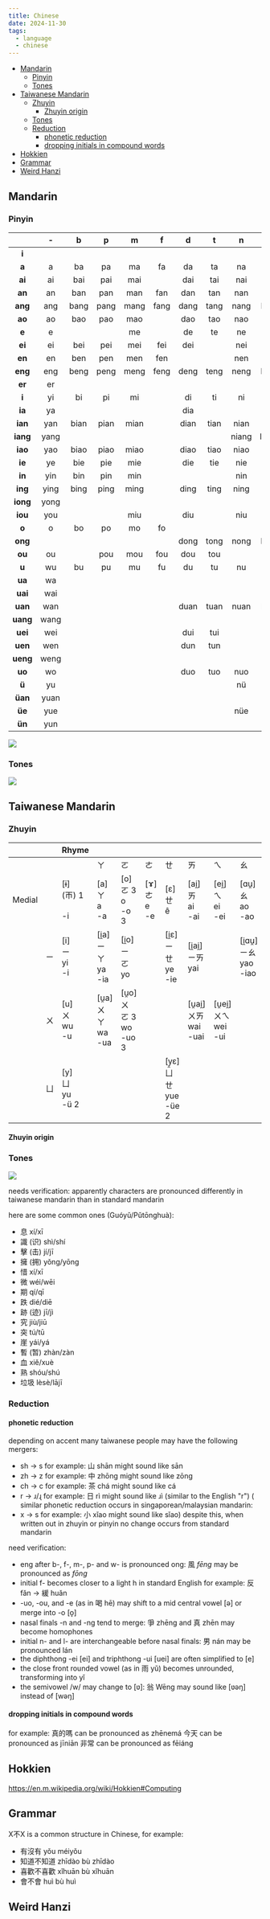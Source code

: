 ```yaml
---
title: Chinese
date: 2024-11-30
tags:
  - language
  - chinese
---
```

- [Mandarin](#mandarin)
  - [Pinyin](#pinyin)
  - [Tones](#tones)
- [Taiwanese Mandarin](#taiwanese-mandarin)
  - [Zhuyin](#zhuyin)
    - [Zhuyin origin](#zhuyin-origin)
  - [Tones](#tones-1)
  - [Reduction](#reduction)
    - [phonetic reduction](#phonetic-reduction)
    - [dropping initials in compound words](#dropping-initials-in-compound-words)
- [Hokkien](#hokkien)
- [Grammar](#grammar)
- [Weird Hanzi](#weird-hanzi)


## Mandarin

### Pinyin

|          |   -   | **b** | **p** | **m** | **f** | **d** | **t** | **n** | **l** | **g** | **k** | **h** | **j** | **q** | **x** | **z** | **c** | **s** | **zh** | **ch** | **sh** | **r** |
| :------: | :---: | :---: | :---: | :---: | :---: | :---: | :---: | :---: | :---: | :---: | :---: | :---: | :---: | :---: | :---: | :---: | :---: | :---: | :----: | :----: | :----: | :---: |
|  **i**   |       |       |       |       |       |       |       |       |       |       |       |       |       |       |       |  zi   |  ci   |  si   |  zhi   |  chi   |  shi   |  ri   |
|  **a**   |   a   |  ba   |  pa   |  ma   |  fa   |  da   |  ta   |  na   |  la   |  ga   |  ka   |  ha   |       |       |       |  za   |  ca   |  sa   |  zha   |  cha   |  sha   |       |
|  **ai**  |  ai   |  bai  |  pai  |  mai  |       |  dai  |  tai  |  nai  |  lai  |  gai  |  kai  |  hai  |       |       |       |  zai  |  cai  |  sai  |  zhai  |  chai  |  shai  |       |
|  **an**  |  an   |  ban  |  pan  |  man  |  fan  |  dan  |  tan  |  nan  |  lan  |  gan  |  kan  |  han  |       |       |       |  zan  |  can  |  san  |  zhan  |  chan  |  shan  |  ran  |
| **ang**  |  ang  | bang  | pang  | mang  | fang  | dang  | tang  | nang  | lang  | gang  | kang  | hang  |       |       |       | zang  | cang  | sang  | zhang  | chang  | shang  | rang  |
|  **ao**  |  ao   |  bao  |  pao  |  mao  |       |  dao  |  tao  |  nao  |  lao  |  gao  |  kao  |  hao  |       |       |       |  zao  |  cao  |  sao  |  zhao  |  chao  |  shao  |  rao  |
|  **e**   |   e   |       |       |  me   |       |  de   |  te   |  ne   |  le   |  ge   |  ke   |  he   |       |       |       |  ze   |  ce   |  se   |  zhe   |  che   |  she   |  re   |
|  **ei**  |  ei   |  bei  |  pei  |  mei  |  fei  |  dei  |       |  nei  |  lei  |  gei  |       |  hei  |       |       |       |  zei  |       |       |  zhei  |        |  shei  |       |
|  **en**  |  en   |  ben  |  pen  |  men  |  fen  |       |       |  nen  |       |  gen  |  ken  |  hen  |       |       |       |  zen  |  cen  |  sen  |  zhen  |  chen  |  shen  |  ren  |
| **eng**  |  eng  | beng  | peng  | meng  | feng  | deng  | teng  | neng  | leng  | geng  | keng  | heng  |       |       |       | zeng  | ceng  | seng  | zheng  | cheng  | sheng  | reng  |
|  **er**  |  er   |       |       |       |       |       |       |       |       |       |       |       |       |       |       |       |       |       |        |        |        |       |
|  **i**   |  yi   |  bi   |  pi   |  mi   |       |  di   |  ti   |  ni   |  li   |       |       |       |  ji   |  qi   |  xi   |       |       |       |        |        |        |       |
|  **ia**  |  ya   |       |       |       |       |  dia  |       |       |  lia  |       |       |       |  jia  |  qia  |  xia  |       |       |       |        |        |        |       |
| **ian**  |  yan  | bian  | pian  | mian  |       | dian  | tian  | nian  | lian  |       |       |       | jian  | qian  | xian  |       |       |       |        |        |        |       |
| **iang** | yang  |       |       |       |       |       |       | niang | liang |       |       |       | jiang | qiang | xiang |       |       |       |        |        |        |       |
| **iao**  |  yao  | biao  | piao  | miao  |       | diao  | tiao  | niao  | liao  |       |       |       | jiao  | qiao  | xiao  |       |       |       |        |        |        |       |
|  **ie**  |  ye   |  bie  |  pie  |  mie  |       |  die  |  tie  |  nie  |  lie  |       |       |       |  jie  |  qie  |  xie  |       |       |       |        |        |        |       |
|  **in**  |  yin  |  bin  |  pin  |  min  |       |       |       |  nin  |  lin  |       |       |       |  jin  |  qin  |  xin  |       |       |       |        |        |        |       |
| **ing**  | ying  | bing  | ping  | ming  |       | ding  | ting  | ning  | ling  |       |       |       | jing  | qing  | xing  |       |       |       |        |        |        |       |
| **iong** | yong  |       |       |       |       |       |       |       |       |       |       |       | jiong | qiong | xiong |       |       |       |        |        |        |       |
| **iou**  |  you  |       |       |  miu  |       |  diu  |       |  niu  |  liu  |       |       |       |  jiu  |  qiu  |  xiu  |       |       |       |        |        |        |       |
|  **o**   |   o   |  bo   |  po   |  mo   |  fo   |       |       |       |       |       |       |       |       |       |       |       |       |       |        |        |        |       |
| **ong**  |       |       |       |       |       | dong  | tong  | nong  | long  | gong  | kong  | hong  |       |       |       | zong  | cong  | song  | zhong  | chong  |        | rong  |
|  **ou**  |  ou   |       |  pou  |  mou  |  fou  |  dou  |  tou  |       |  lou  |  gou  |  kou  |  hou  |       |       |       |  zou  |  cou  |  sou  |  zhou  |  chou  |  shou  |  rou  |
|  **u**   |  wu   |  bu   |  pu   |  mu   |  fu   |  du   |  tu   |  nu   |  lu   |  gu   |  ku   |  hu   |       |       |       |  zu   |  cu   |  su   |  zhu   |  chu   |  shu   |  ru   |
|  **ua**  |  wa   |       |       |       |       |       |       |       |       |  gua  |  kua  |  hua  |       |       |       |       |       |       |  zhua  |        |  shua  |       |
| **uai**  |  wai  |       |       |       |       |       |       |       |       | guai  | kuai  | huai  |       |       |       |       |       |       | zhuai  | chuai  | shuai  |       |
| **uan**  |  wan  |       |       |       |       | duan  | tuan  | nuan  | luan  | guan  | kuan  | huan  |       |       |       | zuan  | cuan  | suan  | zhuan  | chuan  | shuan  | ruan  |
| **uang** | wang  |       |       |       |       |       |       |       |       | guang | kuang | huang |       |       |       |       |       |       | zhuang | chuang | shuang |       |
| **uei**  |  wei  |       |       |       |       |  dui  |  tui  |       |       |  gui  |  kui  |  hui  |       |       |       |  zui  |  cui  |  sui  |  zhui  |  chui  |  shui  |  rui  |
| **uen**  |  wen  |       |       |       |       |  dun  |  tun  |       |  lun  |  gun  |  kun  |  hun  |       |       |       |  zun  |  cun  |  sun  |  zhun  |  chun  |  shun  |  run  |
| **ueng** | weng  |       |       |       |       |       |       |       |       |       |       |       |       |       |       |       |       |       |        |        |        |       |
|  **uo**  |  wo   |       |       |       |       |  duo  |  tuo  |  nuo  |  luo  |  guo  |  kuo  |  huo  |       |       |       |  zuo  |  cuo  |  suo  |  zhuo  |  chuo  |  shuo  |  ruo  |
|  **ü**   |  yu   |       |       |       |       |       |       |  nü   |  lü   |       |       |       |  ju   |  qu   |  xu   |       |       |       |        |        |        |       |
| **üan**  | yuan  |       |       |       |       |       |       |       |       |       |       |       | juan  | quan  | xuan  |       |       |       |        |        |        |       |
|  **üe**  |  yue  |       |       |       |       |       |       |  nüe  |  lüe  |       |       |       |  jue  |  que  |  xue  |       |       |       |        |        |        |       |
|  **ün**  |  yun  |       |       |       |       |       |       |       |       |       |       |       |  jun  |  qun  |  xun  |       |       |       |        |        |        |       |

![](misc/media/chinese_sounds.png)
### Tones
![](misc/media/beijing_tones.png)

## Taiwanese Mandarin

### Zhuyin

|        |     | Rhyme                         |                                 |                                     |                            |                                    |                                    |                                   |                                    |                                   |                                       |                                    |                                      |                                             |                      |
| ------ | --- | ----------------------------- | ------------------------------- | ----------------------------------- | -------------------------- | ---------------------------------- | ---------------------------------- | --------------------------------- | ---------------------------------- | --------------------------------- | ------------------------------------- | ---------------------------------- | ------------------------------------ | ------------------------------------------- | -------------------- |
|        |     |                               | ㄚ                              | ㄛ                                  | ㄜ                         | ㄝ                                 | ㄞ                                 | ㄟ                                | ㄠ                                 | ㄡ                                | ㄢ                                    | ㄣ                                 | ㄤ                                   | ㄥ                                          | ㄦ                   |
| Medial |     | [ɨ]  <br>(ㄭ) 1  <br>  <br>-i | [a]  <br>ㄚ  <br>a  <br>-a      | [o]  <br>ㄛ 3  <br>o  <br>-o 3      | [ɤ]  <br>ㄜ  <br>e  <br>-e | [ɛ]  <br>ㄝ  <br>ê                 | [ai̯]  <br>ㄞ  <br>ai  <br>-ai      | [ei̯]  <br>ㄟ  <br>ei  <br>-ei     | [ɑu̯]  <br>ㄠ  <br>ao  <br>-ao      | [ou̯]  <br>ㄡ  <br>ou  <br>-ou     | [an]  <br>ㄢ  <br>an  <br>-an         | [ən]  <br>ㄣ  <br>en  <br>-en      | [ɑŋ]  <br>ㄤ  <br>ang  <br>-ang      | [ɤŋ]  <br>ㄥ  <br>eng  <br>-eng             | [aɚ]  <br>ㄦ  <br>er |
|        | ㄧ  | [i]  <br>ㄧ  <br>yi  <br>-i   | [i̯a]  <br>ㄧㄚ  <br>ya  <br>-ia | [i̯o]  <br>ㄧㄛ  <br>yo              |                            | [i̯ɛ]  <br>ㄧㄝ  <br>ye  <br>-ie    | [i̯ai̯]  <br>ㄧㄞ  <br>yai           |                                   | [i̯ɑu̯]  <br>ㄧㄠ  <br>yao  <br>-iao | [i̯ou̯]  <br>ㄧㄡ  <br>you  <br>-iu | [i̯ɛn]  <br>ㄧㄢ  <br>yan  <br>-ian    | [in]  <br>ㄧㄣ  <br>yin  <br>-in   | [i̯ɑŋ]  <br>ㄧㄤ  <br>yang  <br>-iang | [iŋ]  <br>ㄧㄥ  <br>ying  <br>-ing          |                      |
|        | ㄨ  | [u]  <br>ㄨ  <br>wu  <br>-u   | [u̯a]  <br>ㄨㄚ  <br>wa  <br>-ua | [u̯o]  <br>ㄨㄛ 3  <br>wo  <br>-uo 3 |                            |                                    | [u̯ai̯]  <br>ㄨㄞ  <br>wai  <br>-uai | [u̯ei̯]  <br>ㄨㄟ  <br>wei  <br>-ui |                                    |                                   | [u̯an]  <br>ㄨㄢ  <br>wan  <br>-uan    | [u̯ən]  <br>ㄨㄣ  <br>wen  <br>-un  | [u̯ɑŋ]  <br>ㄨㄤ  <br>wang  <br>-uang | [u̯ɤŋ], [ʊŋ]  <br>ㄨㄥ  <br>weng  <br>-ong 4 |                      |
|        | ㄩ  | [y]  <br>ㄩ  <br>yu  <br>-ü 2 |                                 |                                     |                            | [y̯ɛ]  <br>ㄩㄝ  <br>yue  <br>-üe 2 |                                    |                                   |                                    |                                   | [y̯ɛn]  <br>ㄩㄢ  <br>yuan  <br>-üan 2 | [yn]  <br>ㄩㄣ  <br>yun  <br>-ün 2 |                                      | [i̯ʊŋ]  <br>ㄩㄥ  <br>yong  <br>-iong        |                      |

#### Zhuyin origin

### Tones

![](misc/media/taipei_tones.png)

needs verification:
apparently characters are pronounced differently in taiwanese mandarin than in standard mandarin

here are some common ones (Guóyǔ/Pǔtōnghuà):
- 息 xí/xī
- 識 (识) shì/shí
- 擊 (击) jí/jī
- 擁 (拥) yǒng/yōng
- 惜 xí/xī
- 微 wéi/wēi
- 期 qí/qī
- 跌 dié/diē
- 跡 (迹) jī/jì
- 究 jiù/jiū
- 突 tú/tū
- 崖 yái/yá
- 暫 (暂) zhàn/zàn
- 血 xiě/xuè
- 熟 shóu/shú
- 垃圾 lèsè/lājī


### Reduction
#### phonetic reduction
depending on accent many taiwanese people may have the following mergers:
- sh -> s for example: 山 shān might sound like sān
- zh -> z for example: 中 zhōng might sound like zōng
- ch -> c for example: 茶 chá might sound like cá
- r -> ɹ/ɻ for example: 日 rì might sound like ɹì (similar to the English "r")
( similar phonetic reduction occurs in singaporean/malaysian mandarin:
- x -> s for example: 小 xǐao might sound like sǐao)
despite this, when written out in zhuyin or pinyin no change occurs from standard mandarin

need verification:
- eng after b-, f-, m-, p- and w- is pronounced ong: 風 _fēng_ may be pronounced as _fōng_
- initial f- becomes closer to a light h in standard English for example: 反 fǎn → 緩 huǎn 
- -uo, -ou, and -e (as in 喝 hē) may shift to a mid central vowel [ə] or merge into -o [o̞]
- nasal finals -n and -ng tend to merge: 爭 zhēng and 真 zhēn may become homophones
- initial n- and l- are interchangeable before nasal finals: 男 nán may be pronounced lán
- the diphthong -ei [ei] and triphthong -ui [uei] are often simplified to [e]
- the close front rounded vowel (as in 雨 yǔ) becomes unrounded, transforming into yǐ
- the semivowel /w/ may change to [ʋ]: 翁 Wēng may sound like [ʋəŋ] instead of [wəŋ]

#### dropping initials in compound words

for example:
真的嗎 can be pronounced as zhēnemá
今天 can be pronounced as jīniān
非常 can be pronounced as fēiáng
 
## Hokkien

https://en.m.wikipedia.org/wiki/Hokkien#Computing

## Grammar

X不X is a common structure in Chinese, for example:
- 有沒有 yǒu méiyǒu
- 知道不知道 zhīdào bù zhīdào
- 喜歡不喜歡 xǐhuān bù xǐhuān
- 會不會 huì bù huì

## Weird Hanzi